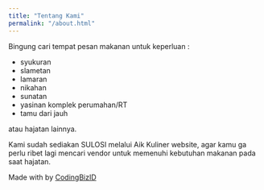 ```yaml
---
title: "Tentang Kami"
permalink: "/about.html"
---
```


Bingung cari tempat pesan makanan untuk keperluan :

- syukuran
- slametan
- lamaran
- nikahan
- sunatan
- yasinan komplek perumahan/RT
- tamu dari jauh

atau hajatan lainnya.

Kami sudah sediakan SULOSI melalui Aik Kuliner website, agar kamu ga perlu ribet lagi mencari vendor untuk memenuhi kebutuhan makanan pada saat hajatan.



Made with <i class="fa fa-heart text-danger"></i> by <a target="_blank" href="http://coding.biz.id">CodingBizID</a>
